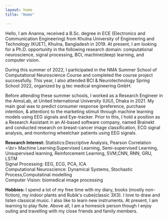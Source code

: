 ```yaml
---
layout: home
title: "Home"

---
```


 Hello, I am Ananna, received a B.Sc. degree in ECE (Electronics and Communication Engineering) from Khulna University of Engineering and Technology (KUET), Khulna,
 Bangladesh in 2019. At present, I am looking for a Ph.D. opportunity in the following research domain: computational neuroscience, signal processing, BCI, machine(deep)
 learning, and computer vision.

 During this summer of 2022, I participated in the NMA Summer School of Computational Neuroscience Course and completed the course project successfully. This year, I
 also attended BCI & Neurotechnology Spring School 2022, organized by g.tec medical engineering GmbH.

 Before attending these summer schools, I worked as a Research Engineer in the AimsLab, at United International University (UIU), Dhaka in 2021. My main goal was to
 predict consumer response (preference, purchase intention, & attention) to the marketing stimuli through machine learning models using EEG signals and Eye-tracker. 
 Prior to this, I hold a position as a Research Assistant in an AI-based software company, named Brainekt and conducted research on breast-cancer image classification, 
 ECG signal analysis, and monitoring wheelchair patients using EEG signals. 
 
 <b> Research Interest: </b>
 Statistics:Descriptive Analysis, Pearson Correlation <\br>
 Machine Learning:Supervised Learning, Semi-supervised Learning, Unsupervised learning, Reinforcement Learning, SVM,CNN, RNN, GRU, LSTM </br>
 Signal Processing: EEG, ECG, PCA, ICA</br>
 Computational Neuroscience: Dynamical Systems, Stochastic Process,Computatinal modelling </br>
 Computer Vision: biomedical image processing </br>
 
 
 <b>Hobbies: </b>
 I spend a lot of my free time with my diary, books (mostly non-fiction), my indoor plants and Rubik's cube(classic 3X3). I love to draw and listen classical music. I
 also like to learn new instruments. At present, I am learning to play flute. Above all, I am a homesick person though I enjoy outing and travelling with my close
 friends and family members. 
 
 
